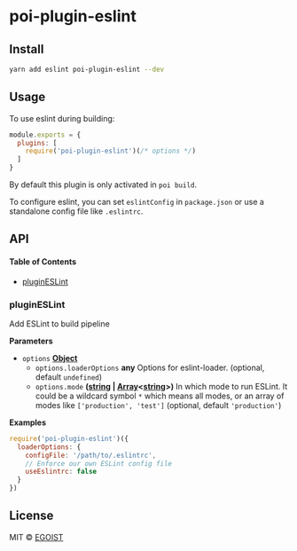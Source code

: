 # poi-plugin-eslint

## Install

```bash
yarn add eslint poi-plugin-eslint --dev
```

## Usage

To use eslint during building:

```js
module.exports = {
  plugins: [
    require('poi-plugin-eslint')(/* options */)
  ]
}
```

By default this plugin is only activated in `poi build`.

To configure eslint, you can set `eslintConfig` in `package.json` or use a standalone config file like `.eslintrc`.

## API

<!-- Generated by documentation.js. Update this documentation by updating the source code. -->

#### Table of Contents

-   [pluginESLint](#plugineslint)

### pluginESLint

Add ESLint to build pipeline

**Parameters**

-   `options` **[Object](https://developer.mozilla.org/docs/Web/JavaScript/Reference/Global_Objects/Object)** 
    -   `options.loaderOptions` **any** Options for eslint-loader. (optional, default `undefined`)
    -   `options.mode` **([string](https://developer.mozilla.org/docs/Web/JavaScript/Reference/Global_Objects/String) \| [Array](https://developer.mozilla.org/docs/Web/JavaScript/Reference/Global_Objects/Array)&lt;[string](https://developer.mozilla.org/docs/Web/JavaScript/Reference/Global_Objects/String)>)** In which mode to run ESLint.
        It could be a wildcard symbol `*` which means all modes, or an array of modes like `['production', 'test']` (optional, default `'production'`)

**Examples**

```javascript
require('poi-plugin-eslint')({
  loaderOptions: {
    configFile: '/path/to/.eslintrc',
    // Enforce our own ESLint config file
    useEslintrc: false
  }
})
```

## License

MIT © [EGOIST](https://github.com/egoist)
